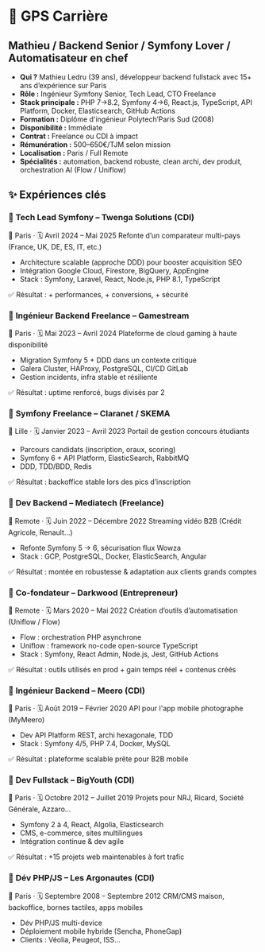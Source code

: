 # 🧭 GPS Carrière

## Mathieu / Backend Senior / Symfony Lover / Automatisateur en chef

* **Qui ?** Mathieu Ledru (39 ans), développeur backend fullstack avec 15+ ans d’expérience sur Paris
* **Rôle :** Ingénieur Symfony Senior, Tech Lead, CTO Freelance
* **Stack principale :** PHP 7→8.2, Symfony 4→6, React.js, TypeScript, API Platform, Docker, Elasticsearch, GitHub Actions
* **Formation :** Diplôme d'ingénieur Polytech’Paris Sud (2008)
* **Disponibilité :** Immédiate
* **Contrat :** Freelance ou CDI à impact
* **Rémunération :** 500–650€/TJM selon mission
* **Localisation :** Paris / Full Remote
* **Spécialités :** automation, backend robuste, clean archi, dev produit, orchestration AI (Flow / Uniflow)

## ✨ Expériences clés

### 🔹 **Tech Lead Symfony – Twenga Solutions (CDI)**

📍 Paris · 🗓 Avril 2024 – Mai 2025
Refonte d’un comparateur multi-pays (France, UK, DE, ES, IT, etc.)

* Architecture scalable (approche DDD) pour booster acquisition SEO
* Intégration Google Cloud, Firestore, BigQuery, AppEngine
* Stack : Symfony, Laravel, React, Node.js, PHP 8.1, TypeScript

✅ Résultat : + performances, + conversions, + sécurité

### 🔹 **Ingénieur Backend Freelance – Gamestream**

📍 Paris · 🗓 Mai 2023 – Avril 2024
Plateforme de cloud gaming à haute disponibilité

* Migration Symfony 5 + DDD dans un contexte critique
* Galera Cluster, HAProxy, PostgreSQL, CI/CD GitLab
* Gestion incidents, infra stable et résiliente

✅ Résultat : uptime renforcé, bugs divisés par 2

### 🔹 **Symfony Freelance – Claranet / SKEMA**

📍 Lille · 🗓 Janvier 2023 – Avril 2023
Portail de gestion concours étudiants

* Parcours candidats (inscription, oraux, scoring)
* Symfony 6 + API Platform, ElasticSearch, RabbitMQ
* DDD, TDD/BDD, Redis

✅ Résultat : backoffice stable lors des pics d’inscription

### 🔹 **Dev Backend – Mediatech (Freelance)**

📍 Remote · 🗓 Juin 2022 – Décembre 2022
Streaming vidéo B2B (Crédit Agricole, Renault…)

* Refonte Symfony 5 → 6, sécurisation flux Wowza
* Stack : GCP, PostgreSQL, Docker, ElasticSearch, Angular

✅ Résultat : montée en robustesse & adaptation aux clients grands comptes

### 🔹 **Co-fondateur – Darkwood (Entrepreneur)**

📍 Remote · 🗓 Mars 2020 – Mai 2022
Création d’outils d’automatisation (Uniflow / Flow)

* Flow : orchestration PHP asynchrone
* Uniflow : framework no-code open-source TypeScript
* Stack : Symfony, React Admin, Node.js, Jest, GitHub Actions

✅ Résultat : outils utilisés en prod + gain temps réel + contenus créés

### 🔹 **Ingénieur Backend – Meero (CDI)**

📍 Paris · 🗓 Août 2019 – Février 2020
API pour l'app mobile photographe (MyMeero)

* Dev API Platform REST, archi hexagonale, TDD
* Stack : Symfony 4/5, PHP 7.4, Docker, MySQL

✅ Résultat : plateforme scalable prête pour B2B mobile

### 🔹 **Dev Fullstack – BigYouth (CDI)**

📍 Paris · 🗓 Octobre 2012 – Juillet 2019
Projets pour NRJ, Ricard, Société Générale, Azzaro…

* Symfony 2 à 4, React, Algolia, Elasticsearch
* CMS, e-commerce, sites multilingues
* Intégration continue & dev agile

✅ Résultat : +15 projets web maintenables à fort trafic

### 🔹 **Dév PHP/JS – Les Argonautes (CDI)**

📍 Paris · 🗓 Septembre 2008 – Septembre 2012
CRM/CMS maison, backoffice, bornes tactiles, apps mobiles

* Dév PHP/JS multi-device
* Déploiement mobile hybride (Sencha, PhoneGap)
* Clients : Véolia, Peugeot, ISS…
